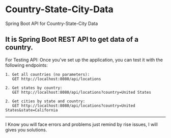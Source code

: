 # Country-State-City-Data
Spring Boot API for Country-State-City Data

It is Spring Boot REST API to get data of a country.
-----------------------------------
For Testing API:
Once you've set up the application, you can test it with the following endpoints:

    1. Get all countries (no parameters):
       GET http://localhost:8080/api/locations

    2. Get states by country:
       GET http://localhost:8080/api/locations?country=United States

    2. Get cities by state and country:
       GET http://localhost:8080/api/locations?country=United States&state=California
---------------------------------
I Know you will face errors and problems just remind by rise issues, I will gives you solutions.
